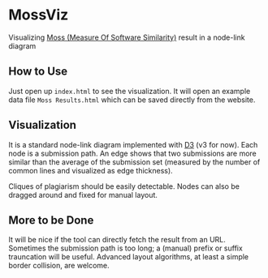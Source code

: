 # MossViz
Visualizing [Moss (Measure Of Software Similarity)](http://moss.stanford.edu) result in a node-link diagram

## How to Use
Just open up `index.html` to see the visualization. It will open an example data file `Moss Results.html` which can be saved directly from the website.

## Visualization
It is a standard node-link diagram implemented with [D3](https://d3js.org) (v3 for now). Each node is a submission path. An edge shows that two submissions are more similar than the average of the submission set (measured by the number of common lines and visualized as edge thickness).

Cliques of plagiarism should be easily detectable. Nodes can also be dragged around and fixed for manual layout.

## More to be Done
It will be nice if the tool can directly fetch the result from an URL. Sometimes the submission path is too long; a (manual) prefix or suffix trauncation will be useful. Advanced layout algorithms, at least a simple border collision, are welcome.
